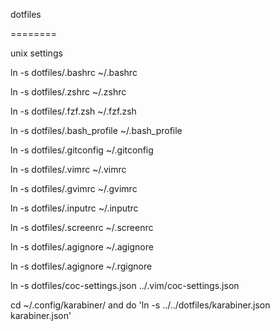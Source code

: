 dotfiles

========

unix settings 

ln -s dotfiles/.bashrc ~/.bashrc

ln -s dotfiles/.zshrc ~/.zshrc

ln -s dotfiles/.fzf.zsh ~/.fzf.zsh

ln -s dotfiles/.bash_profile ~/.bash_profile

ln -s dotfiles/.gitconfig ~/.gitconfig

ln -s dotfiles/.vimrc ~/.vimrc

ln -s dotfiles/.gvimrc ~/.gvimrc

ln -s dotfiles/.inputrc ~/.inputrc

ln -s dotfiles/.screenrc ~/.screenrc

ln -s dotfiles/.agignore ~/.agignore

ln -s dotfiles/.agignore ~/.rgignore

ln -s dotfiles/coc-settings.json ../.vim/coc-settings.json

cd ~/.config/karabiner/ and do 'ln -s ../../dotfiles/karabiner.json karabiner.json'

